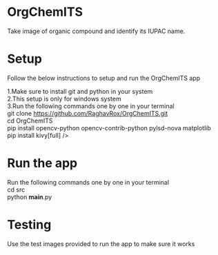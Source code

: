 # OrgChemITS
Take image of organic compound and identify its IUPAC name.


# Setup
Follow the below instructions to setup and  run the OrgChemITS app

1.Make sure to install git and python in your system<br />
2.This setup is only for windows system<br />
3.Run the following commands one by one in your terminal<br />
git clone https://github.com/RaghavRox/OrgChemITS.git<br />
cd OrgChemITS<br />
pip install opencv-python opencv-contrib-python pylsd-nova matplotlib<br />
pip install  kivy[full] />

# Run the app
Run the following commands one by one in your terminal<br />
cd src<br />
python __main__.py<br />

# Testing
Use the test images provided to run the app to make sure it works
